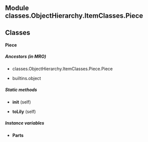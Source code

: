Module classes.ObjectHierarchy.ItemClasses.Piece
------------------------------------------------

Classes
-------
#### Piece 
##### Ancestors (in MRO)
- classes.ObjectHierarchy.ItemClasses.Piece.Piece

- builtins.object

##### Static methods
- **__init__** (self)

- **toLily** (self)

##### Instance variables
- **Parts**
